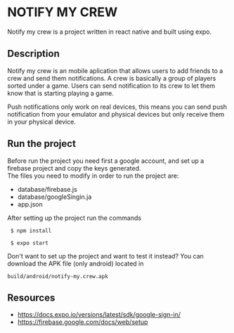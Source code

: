 # NOTIFY MY CREW

Notify my crew is a project written in react native and built using expo. 

## Description

Notify my crew is an mobile aplication that allows users to add friends to a crew and send them notifications. A crew is basically a group of players sorted under a game. Users can send notification to its crew to let them know that is starting playing a game.

Push notifications only work on real devices, this means you can send push notification from your emulator and physical devices but only receive them in your physical device.

## Run the project 

Before run the project you need first a google account, and set up a firebase project and copy the keys generated.</br>
The files you need to modify in order to run the project are: </br>
* database/firebase.js
* database/googleSingin.ja
* app.json

After setting up the project run the commands

```
 $ npm install

 $ expo start
```
Don't want to set up the project and want to test it instead? You can download the APK file (only android) located in

`build/android/notify-my.crew.apk`

## Resources

* https://docs.expo.io/versions/latest/sdk/google-sign-in/
* https://firebase.google.com/docs/web/setup